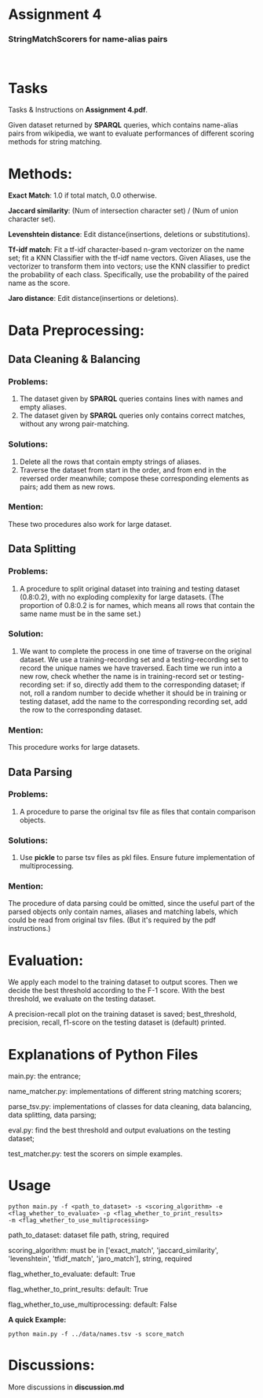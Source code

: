 # Assignment 4
### StringMatchScorers for name-alias pairs
<br/>

# Tasks
Tasks & Instructions on **Assignment 4.pdf**.

Given dataset returned by **SPARQL** queries, which contains name-alias pairs from wikipedia, we want to evaluate performances of different scoring methods for string matching.

# Methods:
**Exact Match**: 1.0 if total match, 0.0 otherwise.

**Jaccard similarity**: (Num of intersection character set) / (Num of union character set).

**Levenshtein distance**: Edit distance(insertions, deletions or substitutions).

**Tf-idf match**: Fit a tf-idf character-based n-gram vectorizer on the name set; fit a KNN Classifier with the tf-idf name vectors. Given Aliases, use the vectorizer to transform them into vectors; use the KNN classifier to predict the probability of each class. Specifically, use the probability of the paired name as the score.

**Jaro distance**: Edit distance(insertions or deletions).

# Data Preprocessing:
## Data Cleaning & Balancing
### Problems:
1. The dataset given by **SPARQL** queries contains lines with names and empty aliases.
2. The dataset given by **SPARQL** queries only contains correct matches, without any wrong pair-matching.
### Solutions:
1. Delete all the rows that contain empty strings of aliases.
2. Traverse the dataset from start in the order, and from end in the reversed order meanwhile; compose these corresponding elements as pairs; add them as new rows.
### Mention:
These two procedures also work for large dataset.
<br/>

## Data Splitting
### Problems:
1. A procedure to split original dataset into training and testing dataset (0.8:0.2), with no exploding complexity for large datasets. (The proportion of 0.8:0.2 is for names, which means all rows that contain the same name must be in the same set.)
### Solution:
1. We want to complete the process in one time of traverse on the original dataset. We use a training-recording set and a testing-recording set to record the unique names we have traversed. Each time we run into a new row, check whether the name is in training-record set or testing-recording set: if so, directly add them to the corresponding dataset; if not, roll a random number to decide whether it should be in training or testing dataset, add the name to the corresponding recording set, add the row to the corresponding dataset.
### Mention:
This procedure works for large datasets.

## Data Parsing
### Problems:
1. A procedure to parse the original tsv file as files that contain comparison objects.

### Solutions:
1. Use **pickle** to parse tsv files as pkl files. Ensure future implementation of multiprocessing.
### Mention:
The procedure of data parsing could be omitted, since the useful part of the parsed objects only contain names, aliases and matching labels, which could be read from original tsv files. (But it's required by the pdf instructions.)

# Evaluation:
We apply each model to the training dataset to output scores. Then we decide the best threshold according to the F-1 score. With the best threshold, we evaluate on the testing dataset.

A precision-recall plot on the training dataset is saved; best_threshold, precision, recall, f1-score on the testing dataset is (default) printed.

# Explanations of Python Files

main.py: the entrance;

name_matcher.py: implementations of different string matching scorers;

parse_tsv.py: implementations of classes for data cleaning, data balancing, data splitting, data parsing;

eval.py: find the best threshold and output evaluations on the testing dataset;

test_matcher.py: test the scorers on simple examples.

# Usage
```
python main.py -f <path_to_dataset> -s <scoring_algorithm> -e <flag_whether_to_evaluate> -p <flag_whether_to_print_results>
-m <flag_whether_to_use_multiprocessing>
```
path_to_dataset: dataset file path, string, required

scoring_algorithm: must be in ['exact_match', 'jaccard_similarity', 'levenshtein', 'tfidf_match', 'jaro_match'], string, required

flag_whether_to_evaluate: default: True

flag_whether_to_print_results: default: True

flag_whether_to_use_multiprocessing: default: False

**A quick Example:**
```
python main.py -f ../data/names.tsv -s score_match
```

# Discussions:
More discussions in **discussion.md**
